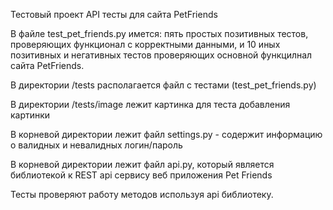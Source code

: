 Тестовый проект API тесты для сайта PetFriends

В файле test_pet_friends.py имется: пять простых позитивных тестов, проверяющих функционал с корректными данными, и 10 иных позитивных и негативных тестов проверяющих основной функцилнал сайта PetFriends.

В директории /tests располагается файл с тестами (test_pet_friends.py)

В директории /tests/image лежит картинка для теста добавления картинки

В корневой директории лежит файл settings.py - содержит информацию о валидных и невалидных логин/пароль

В корневой директории лежит файл api.py, который является библиотекой к REST api сервису веб приложения Pet Friends

Тесты проверяют работу методов используя api библиотеку.
